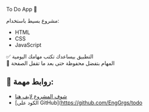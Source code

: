 To Do App 📝

مشروع بسيط باستخدام:
- HTML
- CSS
- JavaScript

✅ التطبيق بيساعدك تكتب مهامك اليومية  
🧠 المهام بتفضل محفوظة حتى بعد ما تقفل الصفحة

## 🔗 روابط مهمة:
- [شوف المشروع لايف هنا](https://grgssaied.github.io/TO-DO-List/)
- [الكود على GitHub](https://github.com/EngGrgs/todo
